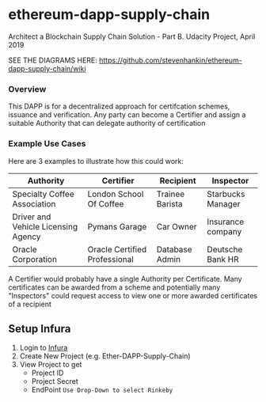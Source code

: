 # ethereum-dapp-supply-chain

Architect a Blockchain Supply Chain Solution - Part B.  Udacity Project, April 2019

SEE THE DIAGRAMS HERE: https://github.com/stevenhankin/ethereum-dapp-supply-chain/wiki

### Overview
This DAPP is for a decentralized approach for certifcation schemes, issuance and verification.
Any party can become a Certifier and assign a suitable Authority that can delegate authority of certification

### Example Use Cases
Here are 3 examples to illustrate how this could work:

| Authority                         | Certifier                   | Recipient     | Inspector         |
|-----------------------------------|-----------------------------|---------------|-------------------|
|Specialty Coffee Association       |London School Of Coffee      |Trainee Barista| Starbucks Manager |
|Driver and Vehicle Licensing Agency|Pymans Garage                |Car Owner      | Insurance company |
|Oracle Corporation                 |Oracle Certified Professional|Database Admin | Deutsche Bank HR  |

A Certifier would probably have a single Authority per Certificate.  Many certificates can be awarded from a scheme and potentially many "Inspectors" could request access to view one or more awarded certificates of a recipient



## Setup Infura

1) Login to [Infura](https://infura.io/dashboard)
1) Create New Project (e.g. Ether-DAPP-Supply-Chain)
1) View Project to get
    * Project ID
    * Project Secret
    * EndPoint  ```Use Drop-Down to select Rinkeby ```
